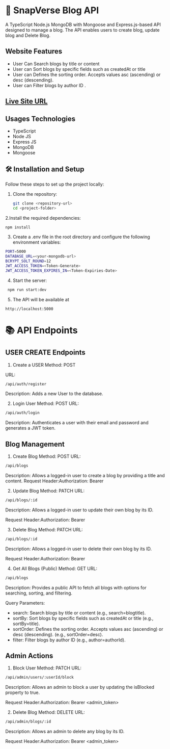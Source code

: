 # 🔰 SnapVerse Blog API

A TypeScript Node.js MongoDB with Mongoose and Express.js-based API designed to manage a blog. The API enables users to create blog, update blog and Delete Blog.

## Website Features

- User Can Search blogs by title or content
- User can Sort blogs by specific fields such as createdAt or title
- User can Defines the sorting order. Accepts values asc (ascending) or desc (descending).
- User can Filter blogs by author ID .

## [ Live Site URL](https://snap-verse-cyan.vercel.app/)

## Usages Technologies

- TypeScript
- Node JS
- Express JS
- MongoDB
- Mongoose

## 🛠️ Installation and Setup

Follow these steps to set up the project locally:

1. Clone the repository:

   ```bash
   git clone <repository-url>
   cd <project-folder>
   ```

2.Install the required dependencies:

```bash
npm install
```

3. Create a .env file in the root directory and configure the following environment variables:

```bash
PORT=5000
DATABASE_URL=<your-mongodb-url>
BCRYPT_SOLT_ROUND=12
JWT_ACCESS_TOKEN=<Token-Generate>
JWT_ACCESS_TOKEN_EXPIRES_IN=<Token-Expiries-Date>
```

4. Start the server:

```bash
 npm run start:dev
```

5. The API will be available at

```bash
http://localhost:5000
```

# 📚 API Endpoints

## USER CREATE Endpoints

1. Create a USER
   Method: POST

URL:

```bash
/api/auth/register
```

Description: Adds a new User to the database.

2. Login User
   Method: POST
   URL:

```bash
/api/auth/login
```

Description: Authenticates a user with their email and password and generates a JWT token.



## Blog Management

1. Create Blog
   Method: POST
   URL:

```bash
/api/blogs
```

Description: Allows a logged-in user to create a blog by providing a title and content.
Request Header:Authorization: Bearer <token>

2. Update Blog
   Method: PATCH
   URL:

```bash
/api/blogs/:id
```

Description: Allows a logged-in user to update their own blog by its ID.

Request Header:Authorization: Bearer <token>

3. Delete Blog
   Method: PATCH
   URL:

```bash
/api/blogs/:id
```

Description: Allows a logged-in user to delete their own blog by its ID.

Request Header:Authorization: Bearer <token>

4. Get All Blogs (Public)
   Method: GET
   URL:

```bash
/api/blogs
```
Description: Provides a public API to fetch all blogs with options for searching, sorting, and filtering.

Query Parameters:

- search: Search blogs by title or content (e.g., search=blogtitle).
- sortBy: Sort blogs by specific fields such as createdAt or title (e.g., sortBy=title).
- sortOrder: Defines the sorting order. Accepts values asc (ascending) or desc (descending). (e.g., sortOrder=desc).
- filter: Filter blogs by author ID (e.g., author=authorId).



## Admin Actions

1. Block User
   Method: PATCH
   URL:

```bash
/api/admin/users/:userId/block
```
Description: Allows an admin to block a user by updating the isBlocked property to true.

Request Header:Authorization: Bearer <admin_token>


2. Delete Blog
   Method: DELETE
   URL:

```bash
/api/admin/blogs/:id
```
Description: Allows an admin to delete any blog by its ID.

Request Header:Authorization: Bearer <admin_token>